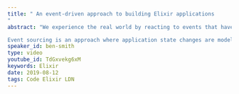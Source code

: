 ```yaml
---
title: " An event-driven approach to building Elixir applications
"
abstract: "We experience the real world by reacting to events that have occurred, what if we modelled our Elixir applications in the same way?

Event sourcing is an approach where application state changes are modelled as an immutable series of application-specific domain events over time. Changes made by end users of such applications are recorded as new events. Unlike in a traditional CRUD application, where updates and deletes are destructive operations, events are never deleted."
speaker_id: ben-smith
type: video
youtube_id: TdGxvekg6xM
keywords: Elixir
date: 2019-08-12
tags: Code Elixir LDN
---
```


